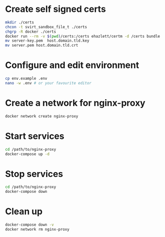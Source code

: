# Create self signed certs

```bash
mkdir ./certs
chcon -t svirt_sandbox_file_t ./certs
chgrp -R docker ./certs
docker run --rm -v $(pwd)/certs:/certs ehazlett/certm -d /certs bundle generate -o=local --host localhost --host 127.0.0.1 --host host.domain.tld
mv server-key.pem  host.domain.tld.key
mv server.pem host.domain.tld.crt
```

# Configure and edit environment

```bash
cp env.example .env
nano -w .env # or your favourite editor
```

# Create a network for nginx-proxy 

```bash
docker network create nginx-proxy
```

# Start services

```bash
cd /path/to/nginx-proxy
docker-compose up -d
```

# Stop services

```bash
cd /path/to/nginx-proxy
docker-compose down
```

# Clean up

```bash
docker-compose down -v
docker network rm nginx-proxy
```
